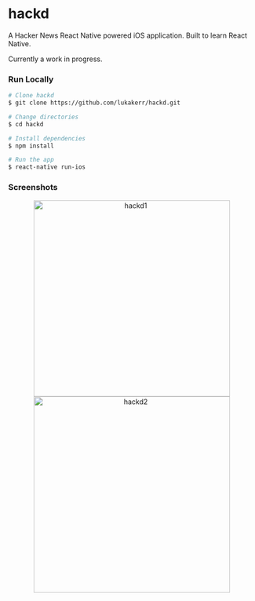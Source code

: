 # hackd

A Hacker News React Native powered iOS application. Built to learn React Native.

Currently a work in progress.

### Run Locally

```bash
# Clone hackd
$ git clone https://github.com/lukakerr/hackd.git

# Change directories
$ cd hackd

# Install dependencies
$ npm install

# Run the app
$ react-native run-ios
```

### Screenshots

<div align="center">
  <img src="https://i.imgur.com/9GnB4AJ.png" width="400" alt="hackd1">
  <img src="https://i.imgur.com/ZAQvXCL.png" width="400" alt="hackd2">
</div>